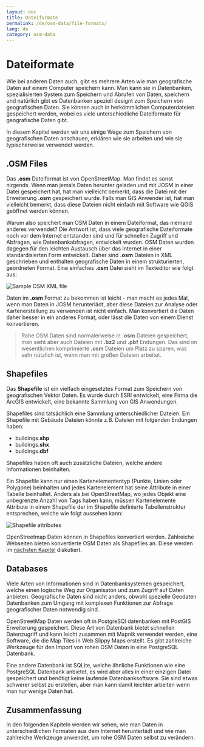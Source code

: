 ```yaml
---
layout: doc
title: Dateiformate
permalink: /de/osm-data/file-formats/
lang: de
category: osm-data
---
```


Dateiformate
=============


Wie bei anderen Daten auch, gibt es mehrere Arten wie man geografische Daten auf einem Computer speichern kann. Man kann sie in Datenbanken, spezialisierten System zum Speichern und Abrufen von Daten, speichern und natürlich gibt es Datenbanken speziell designt zum Speichern von geografischen Daten. Sie können auch in herkömmlichen Computerdateien gespeichert werden, wobei es viele unterschiedliche Dateiformate für geografische Daten gibt.  

In diesem Kapitel werden wir uns einige Wege zum Speichern von geografischen Daten anschauen, erklären wie sie arbeiten und wie sie typischerweise verwendet werden.  

.OSM Files
-----------

Das **.osm** Dateiformat ist von OpenStreetMap. Man findet es sonst nirgends. Wenn man jemals Daten herunter geladen und mit JOSM in einer Datei gespeichert hat, hat man vielleicht bemerkt, dass die Datei mit der Erweiterung **.osm** gespeichert wurde. Falls man GIS Anwender ist, hat man vielleicht bemerkt, dass diese Dateien nicht einfach mit Software wie QGIS geöffnet werden können.  

Warum also speichert man OSM Daten in einem Dateiformat, das niemand anderes verwendet? Die Antwort ist, dass viele geografische Dateiformate noch vor dem Internet entstanden sind und für schnellen Zugriff und Abfragen, wie Datenbankabfragen, entwickelt wurden. OSM Daten wurden dagegen für den leichten Austausch über das Internet in einer standardisierten Form entwickelt. Daher sind **.osm** Dateien in XML geschrieben und enthalten geografische Daten in einem strukturierten,  geordneten Format. Eine einfaches **.osm** Datei sieht im Texteditor wie folgt aus:  

![Sample OSM XML file][]

Daten im **.osm** Format zu bekommen ist leicht - man macht es jedes Mal, wenn man Daten in JOSM herunterlädt, aber diese Dateien zur Analyse oder Kartenerstellung zu verwenden ist nicht einfach. Man konvertiert die Daten daher besser in ein anderes Format, oder lässt die Daten von einem Dienst  konvertieren.  

> Rohe OSM Daten sind normalerweise in **.osm** Dateien gespeichert, man sieht aber auch Dateien mit **.bz2** und **.pbf** Endungen. Das sind im wesentlichen komprimierte **.osm** Dateien um Platz zu sparen, was sehr nützlich ist, wenn man mit großen Dateien arbeitet.  

Shapefiles
----------

Das **Shapefile** ist ein  vielfach eingesetztes Format zum Speichern von geografischen Vektor Daten. Es wurde durch ESRI entwickelt, eine Firma die ArcGIS entwickelt, eine bekannte Sammlung von GIS Anwendungen.  

Shapefiles sind tatsächlich eine Sammlung unterschiedlicher Dateien. Ein Shapefile mit Gebäude Dateien könnte z.B. Dateien mit folgenden Endungen haben:  

-	buildings.**shp**
-	buildings.**shx**
-	buildings.**dbf**

Shapefiles haben oft auch zusätzliche Dateien, welche andere Informationen beinhalten.  

Ein Shapefile kann nur einen Kartenelemententyp (Punkte, Linien oder Polygone) beinhalten und jedes Kartenelement hat seine Attribute in einer Tabelle beinhaltet. Anders als bei OpenStreetMap, wo jedes Objekt eine unbegrenzte Anzahl von Tags haben kann, müssen Kartenelemente Attribute in einem Shapefile der im Shapefile definierte Tabellenstruktur entsprechen, welche wie folgt aussehen kann:  

![Shapefile attributes][]

OpenStreetmap Daten können in Shapefiles konvertiert werden. Zahlreiche Webseiten bieten konvertierte OSM Daten als Shapefiles an. Diese werden im [nächsten Kapitel](/de/osm-data/getting-data) diskutiert.  

Databases
---------

Viele Arten von Informationen sind in Datenbanksystemen gespeichert, welche einen logische Weg zur Organisaton und zum Zugriff auf Daten anbieten. Geografische Daten sind nicht anders, obwohl spezielle Geodaten Datenbanken zum Umgang mit komplexen Funktionen zur Abfrage geografischer Daten notwendig sind.  

OpenStreetMap Daten werden oft in PostgreSQl datenbanken mit PostGIS Erweiterung gespeichert. Diese Art von Datenbank bietet schnellen Datenzugriff und kann leicht zusammen mit Mapnik verwendet werden, eine Software, die die Map Tiles in Web Slippy Maps erstellt. Es gibt zahlreiche Werkzeuge für den Import von rohen OSM Daten in eine PostgreSQL Datenbank.  

Eine andere Datenbank ist SQLite, welche ähnliche Funktionen wie eine PostgreSQL Datenbank anbietet, es wird aber alles in einer einzigen Datei gespeichert und benötigt keine laufende Datenbanksoftware. Sie sind etwas schwerer selbst zu erstellen, aber man kann damit leichter arbeiten wenn man nur wenige Daten hat.  

Zusammenfassung
-------

In den folgenden Kapiteln werden wir sehen, wie man Daten in unterschiedlichen Formaten aus dem Internet herunterlädt und wie man zahlreiche Werkzeuge anwendet, um rohe OSM Daten selbst zu verändern.  


[Sample OSM XML file]: /images/osm-data/example_osm.png
[Shapefile attributes]: /images/osm-data/shapefile_attributes.png